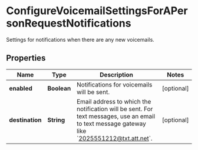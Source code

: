 <!--  Copyright 2025 Cisco Systems Inc.

Permission is hereby granted, free of charge, to any person obtaining a copy
of this software and associated documentation files (the "Software"), to deal
in the Software without restriction, including without limitation the rights
to use, copy, modify, merge, publish, distribute, sublicense, and/or sell
copies of the Software, and to permit persons to whom the Software is
furnished to do so, subject to the following conditions:

The above copyright notice and this permission notice shall be included in
all copies or substantial portions of the Software.

THE SOFTWARE IS PROVIDED "AS IS", WITHOUT WARRANTY OF ANY KIND, EXPRESS OR
IMPLIED, INCLUDING BUT NOT LIMITED TO THE WARRANTIES OF MERCHANTABILITY,
FITNESS FOR A PARTICULAR PURPOSE AND NONINFRINGEMENT. IN NO EVENT SHALL THE
AUTHORS OR COPYRIGHT HOLDERS BE LIABLE FOR ANY CLAIM, DAMAGES OR OTHER
LIABILITY, WHETHER IN AN ACTION OF CONTRACT, TORT OR OTHERWISE, ARISING FROM,
OUT OF OR IN CONNECTION WITH THE SOFTWARE OR THE USE OR OTHER DEALINGS IN
THE SOFTWARE.-->


# ConfigureVoicemailSettingsForAPersonRequestNotifications

Settings for notifications when there are any new voicemails.

## Properties

| Name | Type | Description | Notes |
|------------ | ------------- | ------------- | -------------|
|**enabled** | **Boolean** | Notifications for voicemails will be sent. |  [optional] |
|**destination** | **String** | Email address to which the notification will be sent. For text messages, use an email to text message gateway like &#x60;2025551212@txt.att.net&#x60;. |  [optional] |



